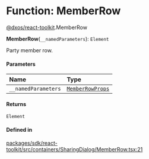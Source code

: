 # Function: MemberRow

[@dxos/react-toolkit](../modules/dxos_react_toolkit.md).MemberRow

**MemberRow**(`__namedParameters`): `Element`

Party member row.

#### Parameters

| Name | Type |
| :------ | :------ |
| `__namedParameters` | [`MemberRowProps`](../interfaces/dxos_react_toolkit.MemberRowProps.md) |

#### Returns

`Element`

#### Defined in

[packages/sdk/react-toolkit/src/containers/SharingDialog/MemberRow.tsx:21](https://github.com/dxos/dxos/blob/db8188dae/packages/sdk/react-toolkit/src/containers/SharingDialog/MemberRow.tsx#L21)
